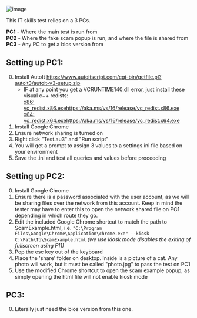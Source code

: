 ![image](https://github.com/user-attachments/assets/ab4f5941-cf5a-4563-a73b-6c07a56c022e)

This IT skills test relies on a 3 PCs.

**PC1** - Where the main test is run from  
**PC2** - Where the fake scam popup is run, and where the file is shared from  
**PC3** - Any PC to get a bios version from  

## Setting up PC1:
0. Install AutoIt https://www.autoitscript.com/cgi-bin/getfile.pl?autoit3/autoit-v3-setup.zip
    - IF at any point you get a VCRUNTIME140.dll error, just install these visual c++ redists:  
        [x86: vc_redist.x86.exehttps://aka.ms/vs/16/release/vc_redist.x86.exe](https://aka.ms/vs/16/release/vc_redist.x86.exe)  
        [x64: vc_redist.x64.exehttps://aka.ms/vs/16/release/vc_redist.x64.exe](https://aka.ms/vs/16/release/vc_redist.x64.exe)  
1. Install Google Chrome
2. Ensure network sharing is turned on
3. Right click "Test.au3" and "Run script"
4. You will get a prompt to assign 3 values to a settings.ini file based on your environment
5. Save the .ini and test all queries and values before proceeding

## Setting up PC2:
0. Install Google Chrome  
1. Ensure there is a password associated with the user account, as we will be sharing files over the network from this account. Keep in mind the tester may have to enter this to open the network shared file on PC1 depending in which route they go.
2. Edit the included Google Chrome shortcut to match the path to ScamExample.html, i.e. `"C:\Program Files\Google\Chrome\Application\chrome.exe" --kiosk C:\Path\To\ScamExample.html`
   *(we use kiosk mode disables the exiting of fullscreen using F11)*  
3. Pop the esc key out of the keyboard  
4. Place the 'share' folder on desktop. Inside is a picture of a cat. Any photo will work, but it must be called "photo.jpg" to pass the test on PC1
5. Use the modified Chrome shortcut to open the scam example popup, as simply opening the html file will not enable kiosk mode  

## PC3:
0. Literally just need the bios version from this one. 
      
        
